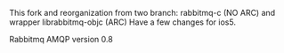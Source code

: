 This fork and reorganization from two branch: rabbitmq-c (NO ARC) and wrapper librabbitmq-objc (ARC)
Have a few changes for ios5. 

Rabbitmq AMQP version 0.8
